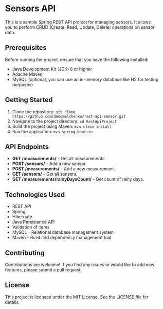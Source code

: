 # Sensors API

This is a sample Spring REST API project for managing sensors. It allows you to perform CRUD (Create, Read, Update, Delete) operations on sensor data.

## Prerequisites

Before running the project, ensure that you have the following installed:

- Java Development Kit (JDK) 8 or higher
- Apache Maven
- MySQL (optional, you can use an in-memory database like H2 for testing purposes)

## Getting Started

1. Clone the repository:
`git clone https://github.com/denomelchenko/rest-api-sensor.git`
2. Navigate to the project directory: `cd RestApiProject`
3. Build the project using Maven: `mvn clean install`
4. Run the application: `mvn spring-boot:ru`

## API Endpoints
- **GET /measurements/** - Get all measurements.
- **POST /sensors/** - Add a new sensor.
- **POST /measurements/** - Add a new measurement.
- **GET /sensors/** - Get all sensors.
- **GET /measurements/rainyDaysCount/** - Get count of rainy days.


## Technologies Used
* REST API
* Spring
* Hibernate
* Java Persistence API
* Validation of items
* MySQL - Relational database management system
* Maven - Build and dependency management tool

## Contributing
Contributions are welcome! If you find any issues or would like to add new features, please submit a pull request.

## License
This project is licensed under the MIT License. See the LICENSE file for details.